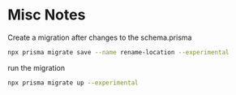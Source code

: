 # Misc Notes

Create a migration after changes to the schema.prisma

```bash
npx prisma migrate save --name rename-location --experimental
```

run the migration

```bash
npx prisma migrate up --experimental
```
